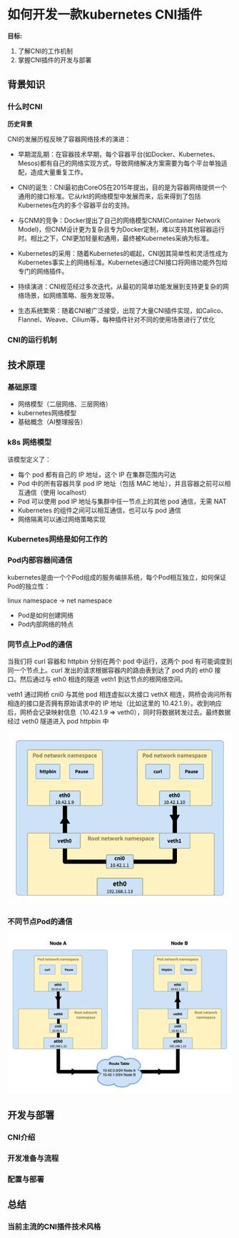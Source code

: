 # 如何开发一款kubernetes CNI插件

**目标:**

1. 了解CNI的工作机制
2. 掌握CNI插件的开发与部署

## 背景知识

### 什么时CNI

**历史背景**

CNI的发展历程反映了容器网络技术的演进：

+ ​​早期混乱期​​：在容器技术早期，每个容器平台(如Docker、Kubernetes、Mesos)都有自己的网络实现方式，导致网络解决方案需要为每个平台单独适配，造成大量重复工作。  

+ ​CNI的诞生​​：CNI最初由CoreOS在2015年提出，目的是为容器网络提供一个通用的接口标准。它从rkt的网络模型中发展而来，后来得到了包括Kubernetes在内的多个容器平台的支持。

+ 与CNM的竞争​​：Docker提出了自己的网络模型CNM(Container Network Model)，但CNM设计更为复杂且专为Docker定制，难以支持其他容器运行时。相比之下，CNI更加轻量和通用，最终被Kubernetes采纳为标准。

+ ​Kubernetes的采用​​：随着Kubernetes的崛起，CNI因其简单性和灵活性成为Kubernetes事实上的网络标准。Kubernetes通过CNI接口将网络功能外包给专门的网络插件。

+ ​​持续演进​​：CNI规范经过多次迭代，从最初的简单功能发展到支持更复杂的网络场景，如网络策略、服务发现等。

+ ​​生态系统繁荣​​：随着CNI被广泛接受，出现了大量CNI插件实现，如Calico、Flannel、Weave、Cilium等，每种插件针对不同的使用场景进行了优化


### CNI的运行机制

## 技术原理

### 基础原理

+ 网络模型（二层网络、三层网络）
+ kubernetes网络模型
+ 基础概念（AI整理报告）

### k8s 网络模型

该模型定义了：

+ 每个 pod 都有自己的 IP 地址，这个 IP 在集群范围内可达
+ Pod 中的所有容器共享 pod IP 地址（包括 MAC 地址），并且容器之前可以相互通信（使用 localhost）
+ Pod 可以使用 pod IP 地址与集群中任一节点上的其他 pod 通信，无需 NAT
+ Kubernetes 的组件之间可以相互通信，也可以与 pod 通信
+ 网络隔离可以通过网络策略实现

### Kubernetes网络是如何工作的

### Pod内部容器间通信

kubernetes是由一个个Pod组成的服务编排系统，每个Pod相互独立，如何保证Pod的独立性： 

linux namespace -> net namespace

+ Pod是如何创建网络
+ Pod内部网络的特点



### 同节点上Pod的通信

当我们将 curl 容器和 httpbin 分别在两个 pod 中运行，这两个 pod 有可能调度到同一个节点上。curl 发出的请求根据容器内的路由表到达了 pod 内的 eth0 接口。然后通过与 eth0 相连的隧道 veth1 到达节点的根网络空间。

veth1 通过网桥 cni0 与其他 pod 相连虚拟以太接口 vethX 相连，网桥会询问所有相连的接口是否拥有原始请求中的 IP 地址（比如这里的 10.42.1.9）。收到响应后，网桥会记录映射信息（10.42.1.9 => veth0），同时将数据转发过去。最终数据经过 veth0 隧道进入 pod httpbin 中

![同一节点的Pod通信](./images/pod_to_pod_one_node.png)

### 不同节点Pod的通信

![不同节点的Pod通信](./images/pod_to_pod_diffrent_node.png)

## 开发与部署

### CNI介绍

### 开发准备与流程

### 配置与部署

## 总结

### 当前主流的CNI插件技术风格